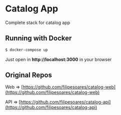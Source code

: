 # Catalog App

Complete stack for catalog app

## Running with Docker

```bash
$ docker-compose up
```

Just open in **http://localhost:3000** in your browser

## Original Repos

Web => [https://github.com/filipesoares/catalog-web](https://github.com/filipesoares/catalog-web)

API => [https://github.com/filipesoares/catalog-api](https://github.com/filipesoares/catalog-api)